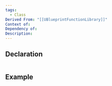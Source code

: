 ```yaml
---
tags:
  - Class
Derived From: "[[UBlueprintFunctionLibrary]]"
Context of: 
Dependency of: 
Description:
---
```


## Declaration

```cpp
```

## Example

```cpp
```